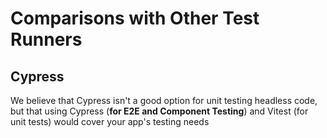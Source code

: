 # Comparisons with Other Test Runners

## Cypress

We believe that Cypress isn't a good option for unit testing headless code, but that using Cypress (**for E2E and Component Testing**) and Vitest (for unit tests) would cover your app's testing needs
